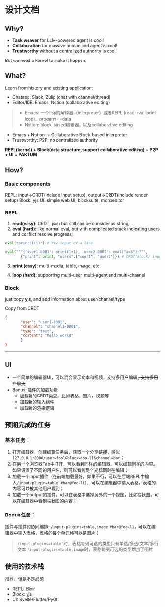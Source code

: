 # 设计文档

## Why?

- **Task weaver** for LLM-powered agent is cool!
- **Collaboration** for massive human and agent is cool!
- **Trustworthy** without a centralized authority is cool!

But we need a kernel to make it happen.


## What?

Learn from history and existing application: 
- Chatapp: Slack, Zulip (chat with channel/thread)
- Editor/IDE: Emacs, Notion (collaborative editing)

> - Emacs: 一个lisp的解释器（interpreter）或者REPL (read-eval-print loop)，progarm==data
> - Notion: block-based编辑器，以及collaborative editing

- Emacs + Notion -> Collaborative Block-based interpreter
- Trustworthy: P2P, no centralized authority

**REPL(kernel) + Block(data structure, support collaborative editing) + P2P + UI = PAKTUM**

## How?
### Basic components

REPL: input->CRDT(include input setup), output->CRDT(include render setup)
Block: yjs
UI: simple web UI, blocksuite, monoeditor

### REPL
1. **read(easy)**: CRDT, json but still can be consider as string;
2. **eval (hard)**: like normal eval, but with complicated stack indicating users and conflict resolve progress;

```python
eval("print(1+1)") # raw input of a line

eval("""{'user1-0001': print(1+1), 'user2-0002': eval("a=3")}""", 
       {"print": print, "users":["user1", "user2"]}) # CRDT(block) input
```

3. **print (easy)**: multi-media, table, image, etc.
   
4. **loop (hard)**: supporting multi-user, multi-agent and multi-channel

### Block
just copy **yjs**, and add information about user/channel/type

Copy from CRDT
```json
{
       "user": "user1-0001",
       "channel": "channel1-0001",
       "type": "text",
       "content": "hello world"
       }
}
```
---

## UI
- 一个简单的编辑器UI，可以混合显示文本和视频，支持多用户编辑  ~~, 支持多用户聊天~~
- Bonus: 插件的加载功能
  - 加载新的CRDT类型，比如表格，图片，视频等
  - 加载新的输入组件
  - 加载新的渲染逻辑

## 预期完成的任务
### 基本任务：
1. 打开编辑器，创建编辑任务后，获取一个分享链接，类似`127.0.0.1:8080/user=fool&block=foo-l1&channel=bar`；
2. 在另一个浏览器Tab中打开，可以看到同样的编辑器，可以编辑同样的内容。如果设置了不同的用户名，则可以看到两个光标同时在编辑；
3. 加载一个input插件（在前端加载最好，如果不行，可以在后端REPL中输入`/input-plugin=table #bar@foo-l1`），可以在编辑器中输入表格，表格的内容可以被其他用户看到；
4. 加载一个output的插件，可以在表格中选择另外的一个视图，比如柱状图，可以在编辑器中看到柱状图的内容；

### Bonus任务：
插件与插件的协同编排: `/input-plugins=table,image #bar@foo-l1`，可以在编辑器中输入表格，表格的每个单元格可以是图片；

> `/input-plugins=table"`时，表格每列可选的类型只有单选/多选/文本/多行文本
> `/input-plugins=table,image`时，表格每列可选的类型增加了图片

## 使用的技术栈
推荐，但是不是必须

- REPL: Elixir
- Block: yjs
- UI: Svelte/Flutter/PyQt.
